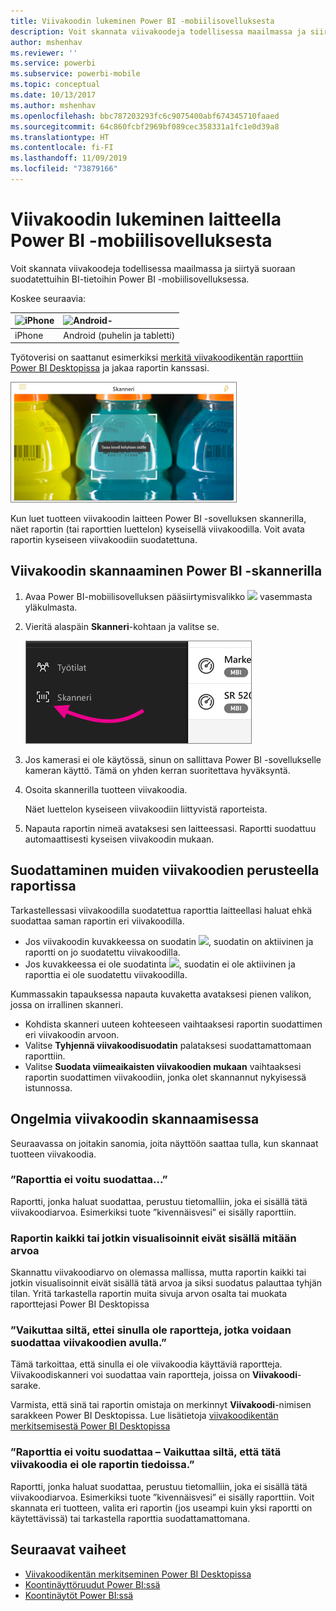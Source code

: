```yaml
---
title: Viivakoodin lukeminen Power BI -mobiilisovelluksesta
description: Voit skannata viivakoodeja todellisessa maailmassa ja siirtyä suoraan suodatettuihin BI-tietoihin Power BI -mobiilisovelluksessa.
author: mshenhav
ms.reviewer: ''
ms.service: powerbi
ms.subservice: powerbi-mobile
ms.topic: conceptual
ms.date: 10/13/2017
ms.author: mshenhav
ms.openlocfilehash: bbc787203293fc6c9075400abf674345710faaed
ms.sourcegitcommit: 64c860fcbf2969bf089cec358331a1fc1e0d39a8
ms.translationtype: HT
ms.contentlocale: fi-FI
ms.lasthandoff: 11/09/2019
ms.locfileid: "73879166"
---
```

# <a name="scan-a-barcode-with-your-device-from-the-power-bi-mobile-app"></a>Viivakoodin lukeminen laitteella Power BI -mobiilisovelluksesta
Voit skannata viivakoodeja todellisessa maailmassa ja siirtyä suoraan suodatettuihin BI-tietoihin Power BI -mobiilisovelluksessa.


Koskee seuraavia:

| ![iPhone](./media/mobile-apps-quickstart-view-dashboard-report/iphone-logo-30-px.png) | ![Android-](./media/mobile-apps-quickstart-view-dashboard-report/android-logo-30-px.png) | 
|:--- |:--- |
| iPhone | Android (puhelin ja tabletti) | 

Työtoverisi on saattanut esimerkiksi [merkitä viivakoodikentän raporttiin Power BI Desktopissa](../../desktop-mobile-barcodes.md) ja jakaa raportin kanssasi. 

![](media/mobile-apps-scan-barcode-iphone/power-bi-barcode-scanner.png)

Kun luet tuotteen viivakoodin laitteen Power BI -sovelluksen skannerilla, näet raportin (tai raporttien luettelon) kyseisellä viivakoodilla. Voit avata raportin kyseiseen viivakoodiin suodatettuna.

## <a name="scan-a-barcode-with-the-power-bi-scanner"></a>Viivakoodin skannaaminen Power BI -skannerilla
1. Avaa Power BI-mobiilisovelluksen pääsiirtymisvalikko ![](media/mobile-apps-scan-barcode-iphone/pbi_iph_navmenu.png) vasemmasta yläkulmasta. 
2. Vieritä alaspäin **Skanneri**-kohtaan ja valitse se. 
   
    ![](media/mobile-apps-scan-barcode-iphone/power-bi-scanner.png)
3. Jos kamerasi ei ole käytössä, sinun on sallittava Power BI -sovellukselle kameran käyttö. Tämä on yhden kerran suoritettava hyväksyntä. 
4. Osoita skannerilla tuotteen viivakoodia. 
   
    Näet luettelon kyseiseen viivakoodiin liittyvistä raporteista.
5. Napauta raportin nimeä avataksesi sen laitteessasi. Raportti suodattuu automaattisesti kyseisen viivakoodin mukaan.

## <a name="filter-by-other-barcodes-while-in-a-report"></a>Suodattaminen muiden viivakoodien perusteella raportissa
Tarkastellessasi viivakoodilla suodatettua raporttia laitteellasi haluat ehkä suodattaa saman raportin eri viivakoodilla.

* Jos viivakoodin kuvakkeessa on suodatin ![](media/mobile-apps-scan-barcode-iphone/power-bi-barcode-filtered-icon-black.png), suodatin on aktiivinen ja raportti on jo suodatettu viivakoodilla. 
* Jos kuvakkeessa ei ole suodatinta ![](media/mobile-apps-scan-barcode-iphone/power-bi-barcode-unfiltered-icon.png), suodatin ei ole aktiivinen ja raporttia ei ole suodatettu viivakoodilla. 

Kummassakin tapauksessa napauta kuvaketta avataksesi pienen valikon, jossa on irrallinen skanneri.

* Kohdista skanneri uuteen kohteeseen vaihtaaksesi raportin suodattimen eri viivakoodin arvoon. 
* Valitse **Tyhjennä viivakoodisuodatin** palataksesi suodattamattomaan raporttiin.
* Valitse **Suodata viimeaikaisten viivakoodien mukaan** vaihtaaksesi raportin suodattimen viivakoodiin, jonka olet skannannut nykyisessä istunnossa.

## <a name="issues-with-scanning-a-barcode"></a>Ongelmia viivakoodin skannaamisessa
Seuraavassa on joitakin sanomia, joita näyttöön saattaa tulla, kun skannaat tuotteen viivakoodia.

### <a name="couldnt-filter-report"></a>”Raporttia ei voitu suodattaa...”
Raportti, jonka haluat suodattaa, perustuu tietomalliin, joka ei sisällä tätä viivakoodiarvoa. Esimerkiksi tuote ”kivennäisvesi” ei sisälly raporttiin.  

### <a name="allsome-of-the-visuals-in-the-report-dont-contain-any-value"></a>Raportin kaikki tai jotkin visualisoinnit eivät sisällä mitään arvoa
Skannattu viivakoodiarvo on olemassa mallissa, mutta raportin kaikki tai jotkin visualisoinnit eivät sisällä tätä arvoa ja siksi suodatus palauttaa tyhjän tilan. Yritä tarkastella raportin muita sivuja arvon osalta tai muokata raporttejasi Power BI Desktopissa 

### <a name="looks-like-you-dont-have-any-reports-that-can-be-filtered-by-barcodes"></a>”Vaikuttaa siltä, ettei sinulla ole raportteja, jotka voidaan suodattaa viivakoodien avulla.”
Tämä tarkoittaa, että sinulla ei ole viivakoodia käyttäviä raportteja. Viivakoodiskanneri voi suodattaa vain raportteja, joissa on **Viivakoodi**-sarake.  

Varmista, että sinä tai raportin omistaja on merkinnyt **Viivakoodi**-nimisen sarakkeen Power BI Desktopissa. Lue lisätietoja [viivakoodikentän merkitsemisestä Power BI Desktopissa](../../desktop-mobile-barcodes.md)

### <a name="couldnt-filter-report---looks-like-this-barcode-doesnt-exist-in-the-report-data"></a>”Raporttia ei voitu suodattaa – Vaikuttaa siltä, että tätä viivakoodia ei ole raportin tiedoissa.”
Raportti, jonka haluat suodattaa, perustuu tietomalliin, joka ei sisällä tätä viivakoodiarvoa. Esimerkiksi tuote ”kivennäisvesi” ei sisälly raporttiin. Voit skannata eri tuotteen, valita eri raportin (jos useampi kuin yksi raportti on käytettävissä) tai tarkastella raporttia suodattamattomana. 

## <a name="next-steps"></a>Seuraavat vaiheet
* [Viivakoodikentän merkitseminen Power BI Desktopissa](../../desktop-mobile-barcodes.md)
* [Koontinäyttöruudut Power BI:ssä](../end-user-tiles.md)
* [Koontinäytöt Power BI:ssä](../end-user-dashboards.md)

